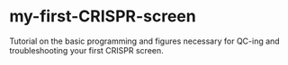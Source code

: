 # my-first-CRISPR-screen
Tutorial on the basic programming and figures necessary for QC-ing and troubleshooting your first CRISPR screen.
